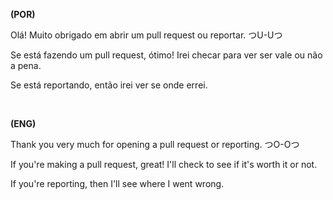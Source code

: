 **(POR)**

Olá! Muito obrigado em abrir um pull request ou reportar. つU-Uつ

Se está fazendo um pull request, ótimo! Irei checar para ver ser vale ou não a pena.

Se está reportando, então irei ver se onde errei.

<br/>

**(ENG)**

Thank you very much for opening a pull request or reporting. つO-Oつ

If you're making a pull request, great! I'll check to see if it's worth it or not.

If you're reporting, then I'll see where I went wrong.
